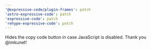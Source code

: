 ```yaml
---
'@expressive-code/plugin-frames': patch
'astro-expressive-code': patch
'expressive-code': patch
'rehype-expressive-code': patch
---
```


Hides the copy code button in case JavaScript is disabled. Thank you @imkunet!
